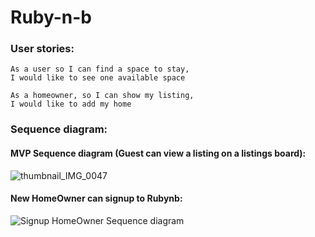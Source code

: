 # Ruby-n-b

### User stories:
```
As a user so I can find a space to stay,
I would like to see one available space
```

```
As a homeowner, so I can show my listing,
I would like to add my home
```

### Sequence diagram:
#### MVP Sequence diagram (Guest can view a listing on a listings board):
![thumbnail_IMG_0047](https://user-images.githubusercontent.com/33905131/69050361-d39cd980-09f9-11ea-9110-f79572ffa4bf.jpg)

#### New HomeOwner can signup to Rubynb:
![Signup HomeOwner Sequence diagram](https://user-images.githubusercontent.com/33905131/69164198-6ff0da00-0ae7-11ea-9d04-aea3248caf40.jpg)
